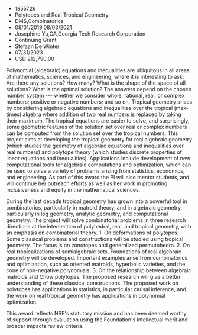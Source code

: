 
* 1855726
* Polytopes and Real Tropical Geometry
* DMS,Combinatorics
* 08/01/2019,08/03/2021
* Josephine Yu,GA,Georgia Tech Research Corporation
* Continuing Grant
* Stefaan De Winter
* 07/31/2023
* USD 212,790.00

Polynomial (algebraic) equations and inequalities are ubiquitous in all areas of
mathematics, sciences, and engineering, where it is interesting to ask: Are
there any solutions? How many? What is the shape of the space of all solutions?
What is the optimal solution? The answers depend on the chosen number system ---
whether we consider whole, rational, real, or complex numbers; positive or
negative numbers; and so on. Tropical geometry arises by considering algebraic
equations and inequalities over the tropical (max-times) algebra where addition
of two real numbers is replaced by taking their maximum. The tropical equations
are easier to solve, and surprisingly, some geometric features of the solution
set over real or complex numbers can be computed from the solution set over the
tropical numbers. This project aims at developing the tropical geometry for real
algebraic geometry (which studies the geometry of algebraic equations and
inequalities over real numbers) and polytope theory (which studies discrete
properties of linear equations and inequalities). Applications include
development of new computational tools for algebraic computations and
optimization, which can be used to solve a variety of problems arising from
statistics, economics, and engineering. As part of this award the PI will also
mentor students, and will continue her outreach efforts as well as her work in
promoting inclusiveness and equity in the mathematical sciences.

During the last decade tropical geometry has grown into a powerful tool in
combinatorics, particularly in matroid theory, and in algebraic geometry,
particularly in log geometry, analytic geometry, and computational geometry. The
project will solve combinatorial problems in three research directions at the
intersection of polyhedral, real, and tropical geometry, with an emphasis on
combinatorial theory. 1. On deformations of polytopes. Some classical problems
and constructions will be studied using tropical geometry. The focus is on
zonotopes and generalized permutohedra. 2. On real tropicalizations of
semialgebraic sets. Foundations of real algebraic geometry will be developed.
Important examples arise from combinatorics and optimization, such as oriented
matroids, hyperbolic varieties, and the cone of non-negative polynomials. 3. On
the relationship between algebraic matroids and Chow polytopes. The proposed
research will give a better understanding of these classical constructions. The
proposed work on polytopes has applications in statistics, in particular causal
inference, and the work on real tropical geometry has applications in polynomial
optimization.

This award reflects NSF's statutory mission and has been deemed worthy of
support through evaluation using the Foundation's intellectual merit and broader
impacts review criteria.
